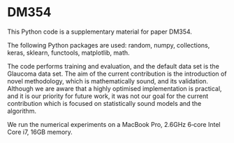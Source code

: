 # DM354 

This Python code is a supplementary material for paper DM354.  

The following Python packages are used: 
random, numpy, collections, keras, sklearn, functools, matplotlib, math.

The code performs training and evaluation, and the default data set is the Glaucoma data set.
The aim of the current contribution is the introduction of novel methodology, which is mathematically sound, and its validation. Although we are aware that a highly optimised implementation is practical, and it is our priority for future work, it was not our goal for the current contribution which is focused on statistically sound models and the algorithm. 

We run the numerical experiments on a MacBook Pro, 2.6GHz 6‑core Intel Core i7, 16GB memory. 
